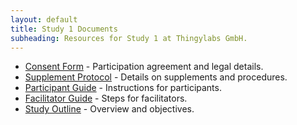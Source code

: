 ```yaml
---
layout: default
title: Study 1 Documents
subheading: Resources for Study 1 at Thingylabs GmbH.
---
```


<!-- docs/index.md -->
- [Consent Form](/thingylabs-performance-initiative/docs/s1-consent-form) - Participation agreement and legal details.
- [Supplement Protocol](/thingylabs-performance-initiative/docs/s1-supplement-protocol) - Details on supplements and procedures.
- [Participant Guide](/thingylabs-performance-initiative/docs/s1-participant-guide) - Instructions for participants.
- [Facilitator Guide](/thingylabs-performance-initiative/docs/s1-facilitator-guide) - Steps for facilitators.
- [Study Outline](/thingylabs-performance-initiative/docs/s1-outline) - Overview and objectives.
